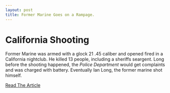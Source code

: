 ```yaml
---
layout: post
title: Former Marine Goes on a Rampage.
--- 
```


# California Shooting 
Former Marine was armed with a glock 21 .45 caliber and opened fired in a California nightclub. He killed 13 people, including a sheriffs seargent. Long before the shooting happened, the _Police Department_ would get complaints and was charged with battery. Eventually Ian Long, the former marine shot himself.

[Read The Article](https://www.foxnews.com/us/massive-police-response-after-reports-of-shooting-at-california-nightclub)
